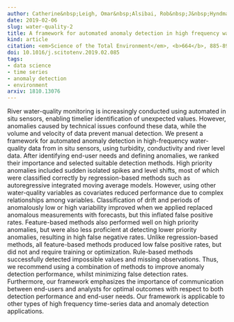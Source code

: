 ```yaml
---
author: Catherine&nbsp;Leigh, Omar&nbsp;Alsibai, Rob&nbsp;J&nbsp;Hyndman, Sevvandi&nbsp;Kandanaarachchi, Olivia&nbsp;C&nbsp;King, James&nbsp;M&nbsp;McGree, Catherine&nbsp;Neelamraju, Jennifer&nbsp;Strauss, Priyanga&nbsp;Dilini&nbsp;Talagala, Ryan&nbsp;S&nbsp;Turner, Kerrie&nbsp;Mengersen, Erin&nbsp;E&nbsp;Peterson
date: 2019-02-06
slug: water-quality-2
title: A framework for automated anomaly detection in high frequency water-quality data from in situ sensors
kind: article
citation: <em>Science of the Total Environment</em>, <b>664</b>, 885-898
doi: 10.1016/j.scitotenv.2019.02.085
tags:
- data science
- time series
- anomaly detection
- environment
arxiv: 1810.13076
---
```


River water-quality monitoring is increasingly conducted using automated in situ sensors, enabling timelier identification of unexpected values. However, anomalies caused by technical issues confound these data, while the volume and velocity of data prevent manual detection. We present a framework for automated anomaly detection in high-frequency water-quality data from in situ sensors, using turbidity, conductivity and river level data. After identifying end-user needs and defining anomalies, we ranked their importance and selected suitable detection methods. High priority anomalies included sudden isolated spikes and level shifts, most of which were classified correctly by regression-based methods such as autoregressive integrated moving average models. However, using other water-quality variables as covariates reduced performance due to complex relationships among variables. Classification of drift and periods of anomalously low or high variability improved when we applied replaced anomalous measurements with forecasts, but this inflated false positive rates. Feature-based methods also performed well on high priority anomalies, but were also less proficient at detecting lower priority anomalies, resulting in high false negative rates. Unlike regression-based methods, all feature-based methods produced low false positive rates, but did not and require training or optimization. Rule-based methods successfully detected impossible values and missing observations. Thus, we recommend using a combination of methods to improve anomaly detection performance, whilst minimizing false detection rates. Furthermore, our framework emphasizes the importance of communication between end-users and analysts for optimal outcomes with respect to both detection performance and end-user needs. Our framework is applicable to other types of high frequency time-series data and anomaly detection applications.
